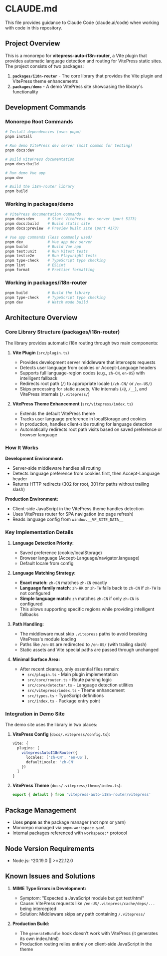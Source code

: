 # CLAUDE.md

This file provides guidance to Claude Code (claude.ai/code) when working with code in this repository.

## Project Overview

This is a monorepo for **vitepress-auto-i18n-router**, a Vite plugin that provides automatic language detection and routing for VitePress static sites. The project consists of two packages:

1. **`packages/i18n-router`** - The core library that provides the Vite plugin and VitePress theme enhancements
2. **`packages/demo`** - A demo VitePress site showcasing the library's functionality

## Development Commands

### Monorepo Root Commands
```bash
# Install dependencies (uses pnpm)
pnpm install

# Run demo VitePress dev server (most common for testing)
pnpm docs:dev

# Build VitePress documentation
pnpm docs:build

# Run demo Vue app
pnpm dev

# Build the i18n-router library
pnpm build
```

### Working in packages/demo
```bash
# VitePress documentation commands
pnpm docs:dev      # Start VitePress dev server (port 5173)
pnpm docs:build    # Build static site
pnpm docs:preview  # Preview built site (port 4173)

# Vue app commands (less commonly used)
pnpm dev           # Vue app dev server
pnpm build         # Build Vue app
pnpm test:unit     # Run Vitest tests
pnpm test:e2e      # Run Playwright tests
pnpm type-check    # TypeScript type checking
pnpm lint          # ESLint
pnpm format        # Prettier formatting
```

### Working in packages/i18n-router
```bash
pnpm build         # Build the library
pnpm type-check    # TypeScript type checking
pnpm dev           # Watch mode build
```

## Architecture Overview

### Core Library Structure (packages/i18n-router)

The library provides automatic i18n routing through two main components:

1. **Vite Plugin** (`src/plugin.ts`)
   - Provides development server middleware that intercepts requests
   - Detects user language from cookies or Accept-Language headers
   - Supports full language-region codes (e.g., `zh-CN`, `en-US`) with intelligent fallback
   - Redirects root path (`/`) to appropriate locale (`/zh-CN/` or `/en-US/`)
   - Skips processing for static assets, Vite internals (`/@`, `/__`), and VitePress internals (`/.vitepress/`)

2. **VitePress Theme Enhancement** (`src/vitepress/index.ts`)
   - Extends the default VitePress theme
   - Tracks user language preference in localStorage and cookies
   - In production, handles client-side routing for language detection
   - Automatically redirects root path visits based on saved preference or browser language

### How It Works

**Development Environment:**
- Server-side middleware handles all routing
- Detects language preference from cookies first, then Accept-Language header
- Returns HTTP redirects (302 for root, 301 for paths without trailing slash)

**Production Environment:**
- Client-side JavaScript in the VitePress theme handles detection
- Uses VitePress router for SPA navigation (no page refresh)
- Reads language config from `window.__VP_SITE_DATA__`

### Key Implementation Details

1. **Language Detection Priority:**
   - Saved preference (cookie/localStorage)
   - Browser language (Accept-Language/navigator.language)
   - Default locale from config

2. **Language Matching Strategy:**
   - **Exact match**: `zh-CN` matches `zh-CN` exactly
   - **Language family match**: `zh-HK` or `zh-TW` falls back to `zh-CN` if `zh-TW` is not configured
   - **Simple language match**: `zh` matches `zh-CN` if only `zh-CN` is configured
   - This allows supporting specific regions while providing intelligent fallbacks

3. **Path Handling:**
   - The middleware must skip `.vitepress` paths to avoid breaking VitePress's module loading
   - Paths like `/en-US` are redirected to `/en-US/` (with trailing slash)
   - Static assets and Vite special paths are passed through unchanged

4. **Minimal Surface Area:**
   - After recent cleanup, only essential files remain:
     - `src/plugin.ts` - Main plugin implementation
     - `src/core/router.ts` - Route parsing logic
     - `src/core/detector.ts` - Language detection utilities
     - `src/vitepress/index.ts` - Theme enhancement
     - `src/types.ts` - TypeScript definitions
     - `src/index.ts` - Package entry point

### Integration in Demo Site

The demo site uses the library in two places:

1. **VitePress Config** (`docs/.vitepress/config.ts`):
   ```typescript
   vite: {
     plugins: [
       vitepressAutoI18nRouter({
         locales: ['zh-CN', 'en-US'],
         defaultLocale: 'zh-CN'
       })
     ]
   }
   ```

2. **VitePress Theme** (`docs/.vitepress/theme/index.ts`):
   ```typescript
   export { default } from 'vitepress-auto-i18n-router/vitepress'
   ```

## Package Management

- Uses **pnpm** as the package manager (not npm or yarn)
- Monorepo managed via `pnpm-workspace.yaml`
- Internal packages referenced with `workspace:*` protocol

## Node Version Requirements

- Node.js: ^20.19.0 || >=22.12.0

## Known Issues and Solutions

1. **MIME Type Errors in Development:**
   - Symptom: "Expected a JavaScript module but got text/html"
   - Cause: VitePress requests like `/en-US/.vitepress/cache/deps/...` being intercepted
   - Solution: Middleware skips any path containing `/.vitepress/`

2. **Production Build:**
   - The `generateBundle` hook doesn't work with VitePress (it generates its own index.html)
   - Production routing relies entirely on client-side JavaScript in the theme